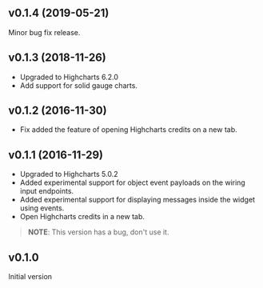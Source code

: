 ## v0.1.4 (2019-05-21)

Minor bug fix release.


## v0.1.3 (2018-11-26)

- Upgraded to Highcharts 6.2.0
- Add support for solid gauge charts.

## v0.1.2 (2016-11-30)

- Fix added the feature of opening Highcharts credits on a new tab.

## v0.1.1 (2016-11-29)

- Upgraded to Highcharts 5.0.2
- Added experimental support for object event payloads on the wiring input
 endpoints.
- Added experimental support for displaying messages inside the widget using
 events.
- Open Highcharts credits in a new tab.

> **NOTE**: This version has a bug, don't use it.

## v0.1.0

Initial version
